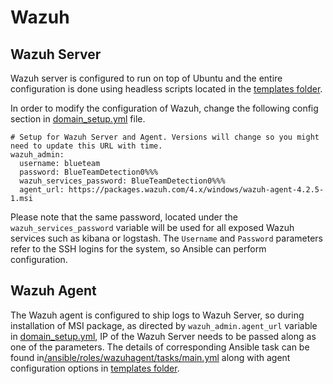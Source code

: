# Wazuh 

## Wazuh Server
Wazuh server is configured to run on top of Ubuntu and the entire configuration is done using headless scripts located in the [templates folder](../ansible/roles/wazuhserver/templates). 

In order to modify the configuration of Wazuh, change the following config section in [domain_setup.yml](../ansible/domain_setup.yml) file.
```
# Setup for Wazuh Server and Agent. Versions will change so you might need to update this URL with time.
wazuh_admin:
  username: blueteam
  password: BlueTeamDetection0%%%
  wazuh_services_password: BlueTeamDetection0%%%
  agent_url: https://packages.wazuh.com/4.x/windows/wazuh-agent-4.2.5-1.msi
```
Please note that the same password, located under the ```wazuh_services_password``` variable will be used for all exposed Wazuh services such as kibana or logstash. The ```Username``` and ```Password``` parameters refer to the SSH logins for the system, so Ansible can perform configuration. 


## Wazuh Agent

The Wazuh agent is configured to ship logs to Wazuh Server, so during installation of MSI package, as directed by ```wazuh_admin.agent_url``` variable in [domain_setup.yml](../ansible/domain_setup.yml), IP of the Wazuh Server needs to be passed along as one of the parameters. The details of corresponding Ansible task can be found in[/ansible/roles/wazuhagent/tasks/main.yml](../ansible/roles/wazuhagent/tasks/main.yml) along with agent configuration options in [templates folder](../ansible/roles/wazuhagent/templates/).
